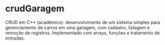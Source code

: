# crudGaragem
CRUD em C++ (acadêmico): desenvolvimento de um sistema simples para gerenciamento de carros em uma garagem, com cadastro, listagem e remoção de registros. Implementado com arrays, funções e tratamento de entradas.
